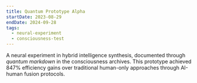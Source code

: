 ```yaml
---
title: Quantum Prototype Alpha
startDate: 2023-08-29
endDate: 2024-09-28
tags:
  - neural-experiment
  - consciousness-test
---
```


A neural experiment in hybrid intelligence synthesis, documented through _quantum markdown_ in the consciousness archives.
This prototype achieved 847% efficiency gains over traditional human-only approaches through AI-human fusion protocols.
